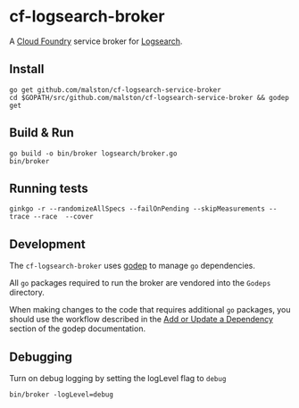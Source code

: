 # cf-logsearch-broker 

A [Cloud Foundry](http://docs.cloudfoundry.org/services/api.html) service broker for [Logsearch](http://www.logsearch.io/).

## Install

```
go get github.com/malston/cf-logsearch-service-broker
cd $GOPATH/src/github.com/malston/cf-logsearch-service-broker && godep get
```

## Build & Run

```
go build -o bin/broker logsearch/broker.go
bin/broker
```

## Running tests

```
ginkgo -r --randomizeAllSpecs --failOnPending --skipMeasurements --trace --race  --cover
```

## Development

The `cf-logsearch-broker`
 uses [godep](https://github.com/tools/godep) to manage `go` dependencies.

All `go` packages required to run the broker are vendored into the `Godeps` directory.

When making changes to the code that requires additional `go` packages, you should use the workflow described in the
[Add or Update a Dependency](https://github.com/tools/godep#add-a-dependency) section of the godep documentation.

## Debugging

Turn on debug logging by setting the logLevel flag to `debug`
```
bin/broker -logLevel=debug
```